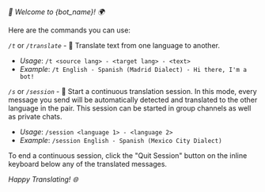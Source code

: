 *🤖 Welcome to {bot_name}! 🌍*

Here are the commands you can use:

*`/t`* or *`/translate`* - 📖 Translate text from one language to another.
  - _Usage_: `/t <source lang> - <target lang> - <text>`
  - _Example_: `/t English - Spanish (Madrid Dialect) - Hi there, I'm a bot!`

*`/s`* or *`/session`* - 🔄 Start a continuous translation session. In this mode, every message you send will be automatically detected and translated to the other language in the pair. This session can be started in group channels as well as private chats.
  - _Usage_: `/session <language 1> - <language 2>`
  - _Example_: `/session English - Spanish (Mexico City Dialect)`

To end a continuous session, click the "Quit Session" button on the inline keyboard below any of the translated messages.

*Happy Translating! 🌐*